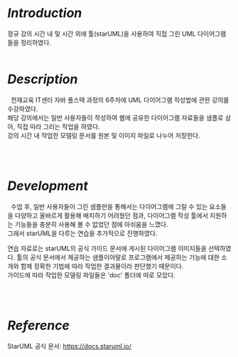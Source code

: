 # *Introduction*
정규 강의 시간 내 및 시간 외에 툴(starUML)을 사용하여 직접 그린 UML 다이어그램들을 정리하였다.
<br><br>

# *Description*
<p>
  &nbsp; 천재교육 IT센터 자바 풀스택 과정의 6주차에 UML 다이어그램 작성법에 관한 강의를 수강하였다. <br>
  해당 강의에서는 일반 사용자들이 작성하여 웹에 공유한 다이어그램 자료들을 샘플로 삼아, 직접 따라 그리는 작업을 하였다. <br>
  강의 시간 내 작업한 모델링 문서를 원본 및 이미지 파일로 나누어 저장한다.
</p>
<br><br>

# *Development*
<p>
  &nbsp; 수업 후, 일반 사용자들이 그린 샘플만을 통해서는 다이어그램에 그릴 수 있는 요소들을 다양하고 올바르게 활용해 배치하기 어려웠던 점과, 다이어그램 작성 툴에서 지원하는 기능들을 충분히 사용해 볼 수 없었던 점에 아쉬움을 느꼈다.<br>
  그래서 starUML을 다루는 연습을 추가적으로 진행하였다.
</p>
<p>
  연습 자료로는 starUML의 공식 가이드 문서에 게시된 다이어그램 이미지들을 선택하였다. 툴의 공식 문서에서 제공하는 샘플이야말로 프로그램에서 제공하는 기능에 대한 소개와 함께 정확한 기법에 따라 작업한 결과물이라 판단했기 때문이다.<br>
  가이드에 따라 작업한 모델링 파일들은 'doc' 폴더에 따로 모았다.
</p>
<br><br>


# *Reference*
StarUML 공식 문서: https://docs.staruml.io/
